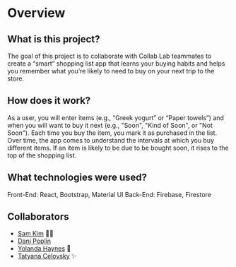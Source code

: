# Overview

## What is this project?

The goal of this project is to collaborate with Collab Lab teammates to create a “smart” shopping list app that learns your buying habits and helps you remember what you’re likely to need to buy on your next trip to the store.

## How does it work?

As a user, you will enter items (e.g., “Greek yogurt” or “Paper towels”) and when you will want to buy it next (e.g., "Soon", "Kind of Soon", or "Not Soon"). Each time you buy the item, you mark it as purchased in the list. Over time, the app comes to understand the intervals at which you buy different items. If an item is likely to be due to be bought soon, it rises to the top of the shopping list.

## What technologies were used?

Front-End: React, Bootstrap, Material UI
Back-End: Firebase, Firestore

## Collaborators

- [Sam Kim](https://github.com/AirZT11) 🖖🏼
- [Dani Poplin](https://github.com/DPoplin)
- [Yolanda Haynes](https://github.com/YolandaHaynes) 🎊
- [Tatyana Celovsky](https://github.com/tcelovsky) :sparkles:

